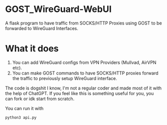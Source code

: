 # GOST_WireGuard-WebUI
 A flask program to have traffic from SOCKS/HTTP Proxies using GOST to be forwarded to WireGuard Interfaces.

# What it does

1. You can add WireGuard configs from VPN Providers (Mullvad, AirVPN etc).
2. You can make GOST commands to have SOCKS/HTTP proxies forward the traffic to previously setup WireGuard interface.

The code is dogshit I know, I'm not a regular coder and made most of it with the help of ChatGPT. If you feel like this is something useful for you, you can fork or idk start from scratch.

You can run it with 

`python3 api.py` 
